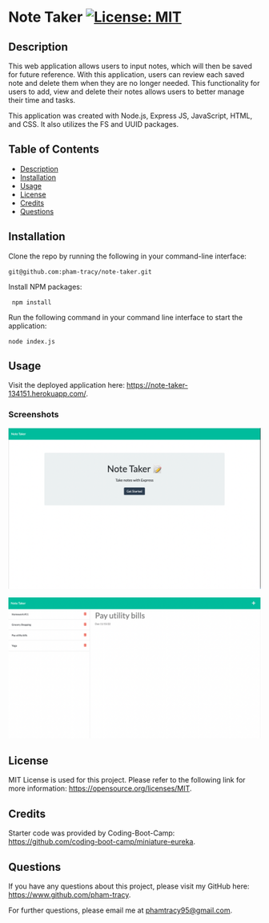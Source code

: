 # Note Taker [![License: MIT](https://img.shields.io/badge/License-MIT-yellow.svg)](https://opensource.org/licenses/MIT)

## Description

This web application allows users to input notes, which will then be saved for future reference. With this application, users can review each saved note and delete them when they are no longer needed. This functionality for users to add, view and delete their notes allows users to better manage their time and tasks.

This application was created with Node.js, Express JS, JavaScript, HTML, and CSS. It also utilizes the FS and UUID packages.

## Table of Contents

- [Description](#description)
- [Installation](#installation)
- [Usage](#usage)
- [License](#license)
- [Credits](#credits)
- [Questions](#questions)

## Installation

Clone the repo by running the following in your command-line interface:

    git@github.com:pham-tracy/note-taker.git

Install NPM packages:

     npm install

Run the following command in your command line interface to start the application:

    node index.js

## Usage

Visit the deployed application here: https://note-taker-134151.herokuapp.com/.

### Screenshots

![Note Taker homepage](./public/assets/images/Note%20Taker_Homepage.png)

![Note Taker notes page](./public/assets/images/Note%20Taker_Notes.png)

## License

MIT License is used for this project. Please refer to the following link for more information: https://opensource.org/licenses/MIT.

## Credits

Starter code was provided by Coding-Boot-Camp: https://github.com/coding-boot-camp/miniature-eureka.

## Questions

If you have any questions about this project, please visit my GitHub here: https://www.github.com/pham-tracy.

For further questions, please email me at phamtracy95@gmail.com.
